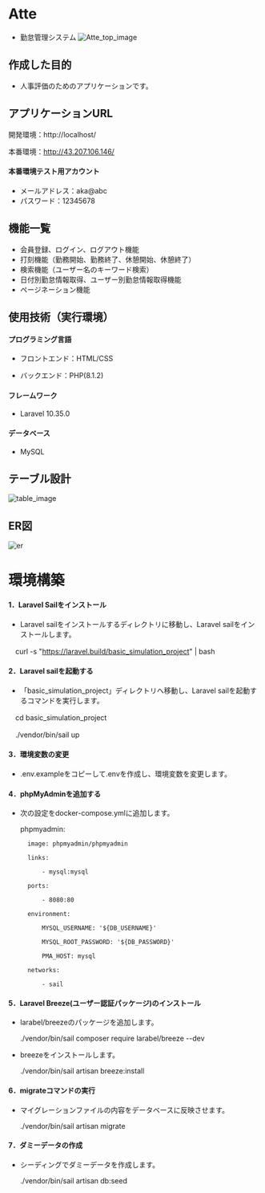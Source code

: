 # Atte
- 勤怠管理システム
![Atte_top_image](https://github.com/suzuki-miyu79/basic_simulation_project/assets/144597636/c47a8d01-5c8d-4edf-81d3-658ffbcc52e9)

## 作成した目的
- 人事評価のためのアプリケーションです。

## アプリケーションURL
開発環境：http://localhost/

本番環境：http://43.207.106.146/

#### 本番環境テスト用アカウント
- メールアドレス：aka@abc
- パスワード：12345678

## 機能一覧
- 会員登録、ログイン、ログアウト機能
- 打刻機能（勤務開始、勤務終了、休憩開始、休憩終了）
- 検索機能（ユーザー名のキーワード検索）
- 日付別勤怠情報取得、ユーザー別勤怠情報取得機能
- ページネーション機能

## 使用技術（実行環境）
#### プログラミング言語
- フロントエンド：HTML/CSS

- バックエンド：PHP(8.1.2)

#### フレームワーク
- Laravel 10.35.0

#### データベース
- MySQL

## テーブル設計
![table_image](https://github.com/suzuki-miyu79/basic_simulation_project/assets/144597636/1bb54bc1-b7fc-44b1-a562-3df0f91da80e)

## ER図
![er](https://github.com/suzuki-miyu79/basic_simulation_project/assets/144597636/97afd063-8e80-4740-8a47-4a45584774e3)

# 環境構築
#### 1．Laravel Sailをインストール
- Laravel sailをインストールするディレクトリに移動し、Laravel sailをインストールします。
  
　curl -s "https://laravel.build/basic_simulation_project" | bash

#### 2．Laravel sailを起動する
- 「basic_simulation_project」ディレクトリへ移動し、Laravel sailを起動するコマンドを実行します。
  
　cd basic_simulation_project
 
　./vendor/bin/sail up

#### 3．環境変数の変更
- .env.exampleをコピーして.envを作成し、環境変数を変更します。

#### 4．phpMyAdminを追加する
- 次の設定をdocker-compose.ymlに追加します。


   phpmyadmin:
   
        image: phpmyadmin/phpmyadmin
   
        links:
   
            - mysql:mysql
   
        ports:
   
            - 8080:80
   
        environment:
   
            MYSQL_USERNAME: '${DB_USERNAME}'
   
            MYSQL_ROOT_PASSWORD: '${DB_PASSWORD}'
   
            PMA_HOST: mysql
   
        networks:
   
            - sail

#### 5．Laravel Breeze(ユーザー認証パッケージ)のインストール
- larabel/breezeのパッケージを追加します。

  ./vendor/bin/sail composer require larabel/breeze --dev

- breezeをインストールします。

  ./vendor/bin/sail artisan breeze:install

#### 6．migrateコマンドの実行
- マイグレーションファイルの内容をデータベースに反映させます。

  ./vendor/bin/sail artisan migrate

#### 7．ダミーデータの作成
- シーディングでダミーデータを作成します。

  ./vendor/bin/sail artisan db:seed
